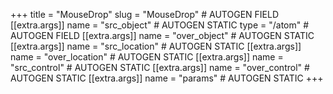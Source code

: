 +++
title = "MouseDrop"
slug = "MouseDrop" # AUTOGEN FIELD
[[extra.args]]
name = "src_object" # AUTOGEN STATIC
type = "/atom" # AUTOGEN FIELD
[[extra.args]]
name = "over_object" # AUTOGEN STATIC
[[extra.args]]
name = "src_location" # AUTOGEN STATIC
[[extra.args]]
name = "over_location" # AUTOGEN STATIC
[[extra.args]]
name = "src_control" # AUTOGEN STATIC
[[extra.args]]
name = "over_control" # AUTOGEN STATIC
[[extra.args]]
name = "params" # AUTOGEN STATIC
+++